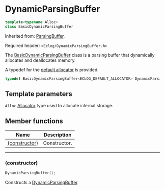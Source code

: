 # DynamicParsingBuffer

```c++
template<typename Alloc>
class BasicDynamicParsingBuffer
```

Inherited from: [ParsingBuffer](ParsingBuffer.md).

Required header: `<Eclog/DynamicParsingBuffer.h>`

The [BasicDynamicParsingBuffer](DynamicParsingBuffer.md) class is a parsing buffer that dynamically allocates and deallocates memory.

A typedef for the [default allocator](Allocator.md) is provided:

```c++
typedef BasicDynamicParsingBuffer<ECLOG_DEFAULT_ALLOCATOR> DynamicParsingBuffer;
```

## Template parameters

`Alloc` [Allocator](AllocatorRequirements.md) type used to allocate internal storage.

## Member functions

| Name | Description |
| ---- | ---- |
| [(constructor)](#constructor) | Constructor. |

* * *

### (constructor)

```c++
DynamicParsingBuffer();
```

Constructs a [DynamicParsingBuffer](DynamicParsingBuffer.md).

